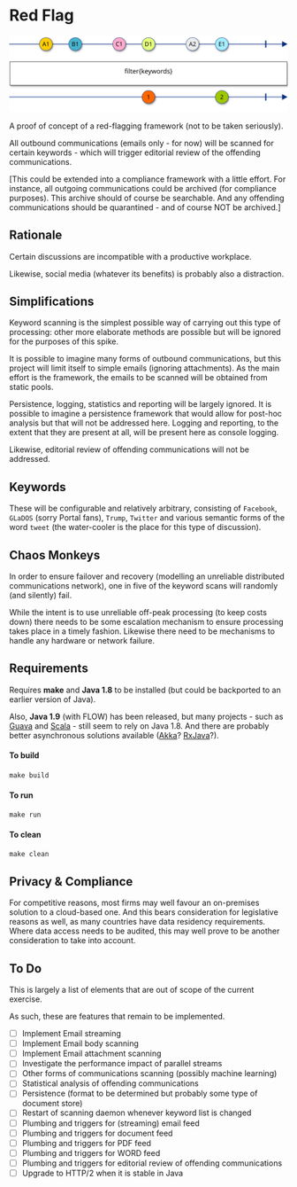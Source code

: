 # Red Flag

![Keyword_Filtering](/images/filter_keywords.svg)

A proof of concept of a red-flagging framework (not to be taken seriously).

All outbound communications (emails only - for now) will be scanned for certain
keywords - which will trigger editorial review of the offending communications.

[This could be extended into a compliance framework with a little effort.
For instance, all outgoing communications could be archived (for compliance
purposes). This archive should of course be searchable. And any offending
communications should be quarantined - and of course NOT be archived.]

## Rationale

Certain discussions are incompatible with a productive workplace.

Likewise, social media (whatever its benefits) is probably also a distraction.

## Simplifications

Keyword scanning is the simplest possible way of carrying out this type of
processing: other more elaborate methods are possible but will be ignored
for the purposes of this spike.

It is possible to imagine many forms of outbound communications, but this
project will limit itself to simple emails (ignoring attachments). As the
main effort is the framework, the emails to be scanned will be obtained
from static pools.

Persistence, logging, statistics and reporting will be largely ignored. It
is possible to imagine a persistence framework that would allow for post-hoc
analysis but that will not be addressed here. Logging and reporting, to the
extent that they are present at all, will be present here as console logging.

Likewise, editorial review of offending communications will not be addressed.

## Keywords

These will be configurable and relatively arbitrary, consisting of `Facebook`,
`GLaDOS` (sorry Portal fans), `Trump`, `Twitter` and various semantic forms of
the word `tweet` (the water-cooler is the place for this type of discussion).

## Chaos Monkeys

In order to ensure failover and recovery (modelling an unreliable distributed
communications network), one in five of the keyword scans will randomly (and
silently) fail.

While the intent is to use unreliable off-peak processing (to keep costs down)
there needs to be some escalation mechanism to ensure processing takes place in
a timely fashion. Likewise there need to be mechanisms to handle any hardware or
network failure.

## Requirements

Requires __make__ and __Java 1.8__ to be installed (but could be backported to
an earlier version of Java).

Also, __Java 1.9__ (with FLOW) has been released, but many projects - such as
[Guava](https://github.com/google/guava) and [Scala](http://www.scala-lang.org/) -
still seem to rely on Java 1.8. And there are probably better asynchronous
solutions available ([Akka](https://akka.io/)? [RxJava](https://github.com/ReactiveX/RxJava)?).

#### To build

    make build

#### To run

    make run

#### To clean

    make clean

## Privacy & Compliance

For competitive reasons, most firms may well favour an on-premises solution to a
cloud-based one. And this bears consideration for legislative reasons as well, as
many countries have data residency requirements. Where data access needs to be
audited, this may well prove to be another consideration to take into account.

## To Do

This is largely a list of elements that are out of scope of the current exercise.

As such, these are features that remain to be implemented.

- [ ] Implement Email streaming
- [ ] Implement Email body scanning
- [ ] Implement Email attachment scanning
- [ ] Investigate the performance impact of parallel streams
- [ ] Other forms of communications scanning (possibly machine learning)
- [ ] Statistical analysis of offending communications
- [ ] Persistence (format to be determined but probably some type of document store)
- [ ] Restart of scanning daemon whenever keyword list is changed
- [ ] Plumbing and triggers for (streaming) email feed
- [ ] Plumbing and triggers for document feed
- [ ] Plumbing and triggers for PDF feed
- [ ] Plumbing and triggers for WORD feed
- [ ] Plumbing and triggers for editorial review of offending communications
- [ ] Upgrade to HTTP/2 when it is stable in Java
